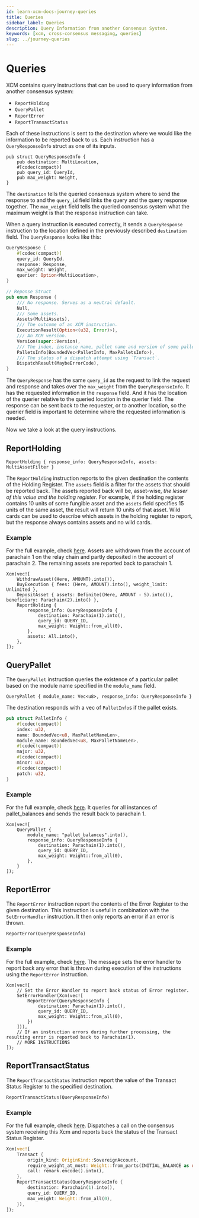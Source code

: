 ```yaml
---
id: learn-xcm-docs-journey-queries
title: Queries
sidebar_label: Queries
description: Query Information from another Consensus System.
keywords: [xcm, cross-consensus messaging, queries]
slug: ../journey-queries
---
```


# Queries

XCM contains query instructions that can be used to query information from another consensus system:

- `ReportHolding`
- `QueryPallet`
- `ReportError`
- `ReportTransactStatus`

Each of these instructions is sent to the destination where we would like the information to be
reported back to us. Each instruction has a `QueryResponseInfo` struct as one of its inputs.

```rust, noplayground
pub struct QueryResponseInfo {
	pub destination: MultiLocation,
	#[codec(compact)]
	pub query_id: QueryId,
	pub max_weight: Weight,
}
```

The `destination` tells the queried consensus system where to send the response to and the
`query_id` field links the query and the query response together. The `max_weight` field tells the
queried consensus system what the maximum weight is that the response instruction can take.

When a query instruction is executed correctly, it sends a `QueryResponse` instruction to the
location defined in the previously described `destination` field. The `QueryResponse` looks like
this:

```rust
QueryResponse {
    #[codec(compact)]
    query_id: QueryId,
    response: Response,
    max_weight: Weight,
    querier: Option<MultiLocation>,
}

// Reponse Struct
pub enum Response {
	/// No response. Serves as a neutral default.
	Null,
	/// Some assets.
	Assets(MultiAssets),
	/// The outcome of an XCM instruction.
	ExecutionResult(Option<(u32, Error)>),
	/// An XCM version.
	Version(super::Version),
	/// The index, instance name, pallet name and version of some pallets.
	PalletsInfo(BoundedVec<PalletInfo, MaxPalletsInfo>),
	/// The status of a dispatch attempt using `Transact`.
	DispatchResult(MaybeErrorCode),
}
```

The `QueryResponse` has the same `query_id` as the request to link the request and response and
takes over the `max_weight` from the `QueryResponseInfo`. It has the requested information in the
`response` field. And it has the location of the querier relative to the queried location in the
querier field. The response can be sent back to the requester, or to another location, so the
querier field is important to determine where the requested information is needed.

Now we take a look at the query instructions.

## ReportHolding

```rust, noplayground
ReportHolding { response_info: QueryResponseInfo, assets: MultiAssetFilter }
```

The `ReportHolding` instruction reports to the given destination the contents of the Holding
Register. The `assets` field is a filter for the assets that should be reported back. The assets
reported back will be, asset-wise, _the lesser of this value and the holding register_. For example,
if the holding register contains 10 units of some fungible asset and the `assets` field specifies 15
units of the same asset, the result will return 10 units of that asset. Wild cards can be used to
describe which assets in the holding register to report, but the response always contains assets and
no wild cards.

### Example

For the full example, check [here](https://github.com/paritytech/xcm-docs/tree/main/examples).
Assets are withdrawn from the account of parachain 1 on the relay chain and partly deposited in the
account of parachain 2. The remaining assets are reported back to parachain 1.

```rust, noplayground
Xcm(vec![
    WithdrawAsset((Here, AMOUNT).into()),
    BuyExecution { fees: (Here, AMOUNT).into(), weight_limit: Unlimited },
    DepositAsset { assets: Definite((Here, AMOUNT - 5).into()), beneficiary: Parachain(2).into() },
    ReportHolding {
        response_info: QueryResponseInfo {
            destination: Parachain(1).into(),
            query_id: QUERY_ID,
            max_weight: Weight::from_all(0),
        },
        assets: All.into(),
    },
]);
```

## QueryPallet

The `QueryPallet` instruction queries the existence of a particular pallet based on the module name
specified in the `module_name` field.

```rust, noplayground
QueryPallet { module_name: Vec<u8>, response_info: QueryResponseInfo }
```

The destination responds with a vec of `PalletInfo`s if the pallet exists.

```rust
pub struct PalletInfo {
	#[codec(compact)]
	index: u32,
	name: BoundedVec<u8, MaxPalletNameLen>,
	module_name: BoundedVec<u8, MaxPalletNameLen>,
	#[codec(compact)]
	major: u32,
	#[codec(compact)]
	minor: u32,
	#[codec(compact)]
	patch: u32,
}
```

### Example

For the full example, check [here](https://github.com/paritytech/xcm-docs/tree/main/examples). It
queries for all instances of pallet_balances and sends the result back to parachain 1.

```rust, noplayground
Xcm(vec![
    QueryPallet {
        module_name: "pallet_balances".into(),
        response_info: QueryResponseInfo {
            destination: Parachain(1).into(),
            query_id: QUERY_ID,
            max_weight: Weight::from_all(0),
        },
    }
]);
```

## ReportError

The `ReportError` instruction report the contents of the Error Register to the given destination.
This instruction is useful in combination with the `SetErrorHandler` instruction. It then only
reports an error if an error is thrown.

```rust
ReportError(QueryResponseInfo)
```

### Example

For the full example, check [here](https://github.com/paritytech/xcm-docs/tree/main/examples). The
message sets the error handler to report back any error that is thrown during execution of the
instructions using the `ReportError` instruction.

```rust, noplayground
Xcm(vec![
    // Set the Error Handler to report back status of Error register.
    SetErrorHandler(Xcm(vec![
        ReportError(QueryResponseInfo {
            destination: Parachain(1).into(),
            query_id: QUERY_ID,
            max_weight: Weight::from_all(0),
        })
    ])),
    // If an instruction errors during further processing, the resulting error is reported back to Parachain(1).
    // MORE INSTRUCTIONS
]);
```

## ReportTransactStatus

The `ReportTransactStatus` instruction report the value of the Transact Status Register to the
specified destination.

```rust
ReportTransactStatus(QueryResponseInfo)
```

### Example

For the full example, check [here](https://github.com/paritytech/xcm-docs/tree/main/examples).
Dispatches a call on the consensus system receiving this Xcm and reports back the status of the
Transact Status Register.

```rust
Xcm(vec![
    Transact {
        origin_kind: OriginKind::SovereignAccount,
        require_weight_at_most: Weight::from_parts(INITIAL_BALANCE as u64, 1024 * 1024),
        call: remark.encode().into(),
    },
    ReportTransactStatus(QueryResponseInfo {
        destination: Parachain(1).into(),
        query_id: QUERY_ID,
        max_weight: Weight::from_all(0),
    }),
]);
```
